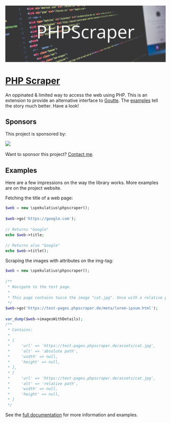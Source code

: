 ![PHP Scraper](header.jpg)

# [PHP Scraper](https://github.com/spekulatius/phpscraper)

An oppinated & limited way to access the web using PHP. This is an extension to provide an alternative interface to [Goutte](https://github.com/FriendsOfPHP/Goutte). The [examples](https://phpscraper.de/) tell the story much better. Have a look!


## Sponsors

This project is sponsored by:

<a href="https://bringyourownideas.com" target="_blank" rel="noopener noreferrer"><img src="https://bringyourownideas.com/images/byoi-logo.jpg" height="100px"></a>

Want to sponsor this project? [Contact me](https://peterthaleikis.com/contact).


## Examples

Here are a few impressions on the way the library works. More examples are on the project website.

Fetching the title of a web page:

```php
$web = new \spekulatius\phpscraper();

$web->go('https://google.com');

// Returns "Google"
echo $web->title;

// Returns also "Google"
echo $web->title();
```

Scraping the images with attributes on the img-tag:

```php
$web = new \spekulatius\phpscraper();

/**
 * Navigate to the test page.
 *
 * This page contains twice the image "cat.jpg". Once with a relative path and once with an absolute path.
 */
$web->go('https://test-pages.phpscraper.de/meta/lorem-ipsum.html');

var_dump($web->imagesWithDetails);
/**
 * Contains:
 *
 * [
 *     'url' => 'https://test-pages.phpscraper.de/assets/cat.jpg',
 *     'alt' => 'absolute path',
 *     'width' => null,
 *     'height' => null,
 * ],
 * [
 *     'url' => 'https://test-pages.phpscraper.de/assets/cat.jpg',
 *     'alt' => 'relative path',
 *     'width' => null,
 *     'height' => null,
 * ]
 */
```

See the [full documentation](https://phpscraper.de) for more information and examples.
